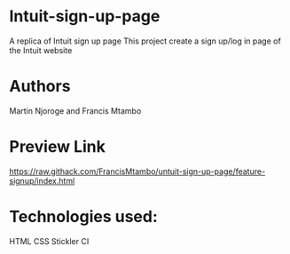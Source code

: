 # Intuit-sign-up-page
A replica of Intuit sign up page
This project create a sign up/log in page of the Intuit website

# Authors
Martin Njoroge and Francis Mtambo

# Preview Link
https://raw.githack.com/FrancisMtambo/untuit-sign-up-page/feature-signup/index.html

# Technologies used:
HTML
CSS
Stickler CI
